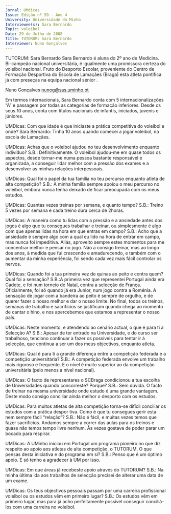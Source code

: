 ```yaml
---
Jornal: UMdicas
Issue: Edição nº 59 - Ano 4
University: Universidade do Minho
Interviewee(s): Sara Bernardo
Topic: voleibol
Date: 29 de Julho de 2008
Title: TUTORUM: Sara Bernardo
Interviewer: Nuno Gonçalves
---
```


TUTORUM: Sara Bernardo
Sara Bernardo é aluna do 2º ano de Medicina. Bi-campeão
nacional universitária, é igualmente uma promissora certeza do
voleibol nacional. Fruto do Desporto Escolar, proveniente do
Centro de Formação Desportiva do Escola de Lamaçães (Braga) esta atleta
pontifica já com preseças na equipa nacional sénior .

Nuno Gonçalves
nunog@sas.uminho.pt

Em termos internacionais, Sara
Bernardo conta com 5
internacionalizações “A” e
passagem por todas as categorias
de formação inferiores. Desde os
seus 10 anos, conta com títulos
nacionais de infantis, iniciados,
juvenis e júniores.

UMDicas: Com que idade é que
iniciaste a prática competitiva do
voleibol e onde?
Sara Bernardo: Tinha 10 anos
quando comecei a jogar voleibol,
na escola de Lamaçães.

UMDicas: Achas que o voleibol
ajudou no teu desenvolvimento
enquanto indivíduo?
S.B.: Definitivamente. O voleibol
ajudou-me em quase todos os
aspectos, desde tornar-me numa
pessoa bastante responsável e
organizada, a conseguir lidar
melhor com a pressão dos exames
e a desenvolver as minhas
relações interpessoais.

UMDicas: Qual foi o papel da tua
família no teu percurso enquanto
atleta de alta competição?
S.B.: A minha família sempre
apoiou o meu percurso no voleibol,
embora nunca tenha deixado de
ficar preocupada com os meus
estudos.

UMDicas: Quantas vezes treinas
por semana, e quanto tempo?
S.B.: Treino 5 vezes por semana e
cada treino dura cerca de 2horas.

UMDicas: A maneira como tu lidas
com a pressão e a ansiedade
antes dos jogos é algo que tu
consegues trabalhar e treinar, ou
simplesmente é algo com que
apenas lidas na hora em que
entras em campo?
S.B.: Acho que a ansiedade é
sempre algo com a qual eu lido na
hora de entrar em campo, mas
nunca foi impeditiva. Aliás,
aproveito sempre estes
momentos para me concentrar
melhor e pensar no jogo.
Não a consigo treinar, mas ao
longo dos anos, à medida que fui
crescendo e amadurecendo, e
também com o aumentar da
minha experiência, foi sendo cada
vez mais fácil controlar os nervos.

UMDicas: Quando foi a tua
primeira vez de quinas ao peito e
contra quem? Qual foi a
sensação?
S.B.:A primeira vez que
representei Portugal ainda era
Cadete, e foi num torneio de Natal,
contra a selecção de
França.
Oficialmente, foi só quando já era
Junior, num jogo contra a Roménia.
A sensação de jogar com a
bandeira ao peito é sempre de
orgulho, e de querer fazer o nosso
melhor e dar o nosso limite. No
final, todos os treinos, semanas de
trabalho e sacrifícios se justificam
quando chega ao momento de
cantar o hino, e nos apercebemos
que estamos a representar o
nosso país.

UMDicas: Neste momento, e
atendendo ao cenário actual, o que
é para ti a Selecção A?
S.B.: Apesar de ter entrado na
Universidade, e do curso ser
trabalhoso, tenciono continuar a
fazer os possíveis para tentar ir à
selecção, que continua a ser um
dos meus objectivos, enquanto
atleta.

UMDicas: Qual é para ti a grande
diferença entre a competição
federada e a competição
universitária?
S.B.: A competição federada
envolve um trabalho mais rigoroso
e frequente. E o nível é muito
superior ao da competição
universitária (pelo menos a nível
nacional).

UMDicas: O facto de
representares o SCBraga
condicionou a tua escolha de
Universidades quando
concorreste? Porque?
S.B.: Sem dúvida. O facto de treinar
na mesma universidade onde
estudo é uma grande vantagem.
Deste modo consigo conciliar
ainda melhor o desporto com os
estudos.

UMDicas: Para muitos atletas de
alta competição torna-se difícil
conciliar os estudos com a prática
despor tiva. Como é que tu
consegues gerir esta nem sempre
fácil “relação”?
S.B.: Não é fácil, e muitas vezes
temos que fazer sacrifícios.
Andamos sempre a correr das
aulas para os treinos e quase não
temos tempo livre nenhum. Às
vezes gostava de poder parar um
bocado para respirar.

UMDicas: A UMinho iniciou em
Portugal um programa pioneiro no
que diz respeito ao apoio aos
atletas de alta competição, o
TUTORUM. O que pensas desta
iniciativa e do programa em si?
S.B.: Penso que é um óptimo apoio.
E só tenho a agradecer à UM por
isso.

UMDicas: Em que áreas já
recebeste apoio através do
TUTORUM?
S.B.: Na minha última ida aos
trabalhos de selecção precisei de
alterar uma data de um exame.

UMDicas: Os teus objectivos
pessoais passam por uma carreira
profissional voleibol ou os estudos
vêm em primeiro lugar?
S.B.: Os estudos vêm em primeiro
lugar, mas para já acho
perfeitamente possível conseguir
conciliá-los com uma carreira no
voleibol.